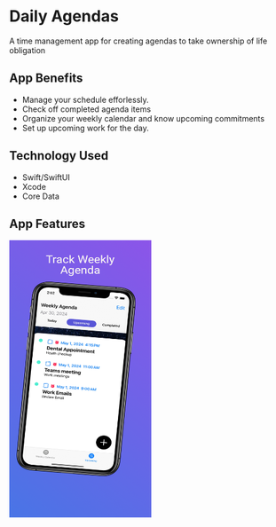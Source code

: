 
# Daily Agendas

A time management app for creating agendas to take ownership of life obligation

## App Benefits
- Manage your schedule efforlessly.
- Check off completed agenda items
- Organize your weekly calendar and know upcoming commitments
- Set up upcoming work for the day. 

## Technology Used
- Swift/SwiftUI
- Xcode
- Core Data

##  App Features

<a ><img src="https://github.com/mitsumoristudio/DailyActivities-/blob/7367715a5744c8f9c1d23e4a220bc41257b7985e/Apple%20iPhone%2011%20Pro-2.png" width= "256" height = "500" /></a>
